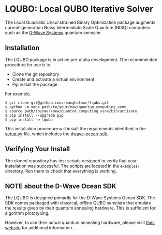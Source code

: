# LQUBO: Local QUBO Iterative Solver

The Local Quadratic Unconstrained Binary Optimization  package augments 
current-generation Noisy Intermediate Scale Quantum (NISQ) computers
such as the [D-Wave Systems](https://www.dwavesys.com/) quantum 
annealer.

## Installation

The LQUBO package is in active pre-alpha development.  The recommended
procedure for use is to:

* Clone the git repository
* Create and activate a virtual environment
* Pip install the package

For example,

    $ git clone git@github.com:seangholson/lqubo.git
    $ python -m venv path/to/your/new/quantum_computing_venv
    $ source path/to/your/new/quantum_computing_venv/bin/activate
    $ pip install --upgrade pip
    $ pip install -e lqubo

This installation procedure will install the requirements identified in
the 
[setup.py](https://github.com/seangholson/lqubo/blob/master/setup.py)
file, which includes the 
[dwave-ocean-sdk](https://github.com/dwavesystems/dwave-ocean-sdk).  

## Verifying Your Install

The cloned repository has test scripts designed to verify that your 
installation was successful.  The scripts are located in the `examples/`
directory.  Run them to check that everything is working.  

## NOTE about the D-Wave Ocean SDK

The LQUBO is designed primarily for the D-Wave Systems Ocean SDK.  The
SDK comes packaged with classical, offline QUBO samplers that emulate
the results given by their quantum annealing hardware.  This is 
sufficient for algorithm prototyping.  

However, to use their actual quantum annealing hardware, please visit 
[their website](https://docs.ocean.dwavesys.com/en/latest/getting_started.html#gs) 
for  additional information.
